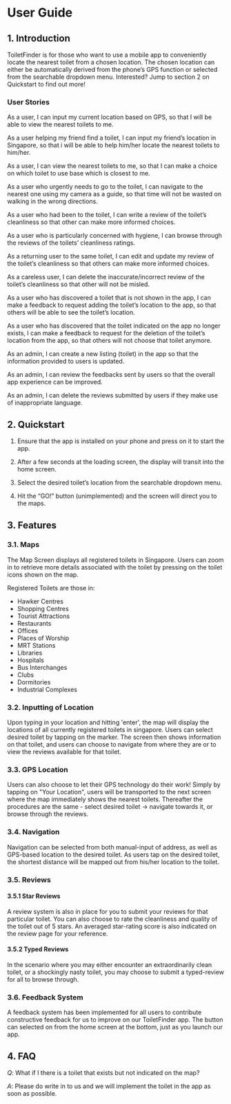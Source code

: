 # User Guide


## 1. Introduction
ToiletFinder is for those who want to use a mobile app to conveniently locate the nearest toilet from a chosen location. The chosen location can either be automatically derived from the phone’s GPS function or selected from the searchable dropdown menu. Interested? Jump to section 2 on Quickstart to find out more!

### User Stories

As a user, I can input my current location based on GPS, so that I will be able to view the nearest toilets to me.

As a user helping my friend find a toilet, I can input my friend’s location in Singapore, so that i will be able to help him/her locate the nearest toilets to him/her.

As a user, I can view the nearest toilets to me, so that I can make a choice on which toilet to use base which is closest to me.

As a user who urgently needs to go to the toilet, I can navigate to the nearest one using my camera as a guide, so that time will not be wasted on walking in the wrong directions.

As a user who had been to the toilet, I can write a review of the toilet’s cleanliness so that other can make more informed choices.

As a user who is particularly concerned with hygiene, I can browse through the reviews of the toilets’ cleanliness ratings.

As a returning user to the same toilet, I can edit and update my review of the toilet’s cleanliness so that others can make more informed choices.

As a careless user, I can delete the inaccurate/incorrect review of the toilet’s cleanliness so that other will not be misled.

As a user who has discovered a toilet that is not shown in the app, I can make a feedback to request adding the toilet’s location to the app, so that others will be able to see the toilet’s location.

As a user who has discovered that the toilet indicated on the app no longer exists, I can make a feedback to request for the deletion of the toilet’s location from the app, so that others will not choose that toilet anymore.

As an admin, I can create a new listing (toilet) in the app so that the information provided to users is updated.

As an admin, I can review the feedbacks sent by users so that the overall app experience can be improved.

As an admin, I can delete the reviews submitted by users if they make use of inappropriate language.


## 2. Quickstart
1. Ensure that the app is installed on your phone and press on it to start the app.

2. After a few seconds at the loading screen, the display will transit into the home screen.

			

3. Select the desired toilet’s location from the searchable dropdown menu.



4. Hit the “GO!” button (unimplemented) and the screen will direct you to the maps.

## 3. Features

### 3.1. Maps
The Map Screen displays all registered toilets in Singapore. Users can zoom in to retrieve more details associated with the toilet by pressing on the toilet icons shown on the map.

Registered Toilets are those in:
* Hawker Centres
* Shopping Centres
* Tourist Attractions
* Restaurants
* Offices
* Places of Worship
* MRT Stations
* Libraries
* Hospitals
* Bus Interchanges
* Clubs
* Dormitories
* Industrial Complexes

### 3.2. Inputting of Location
Upon typing in your location and hitting 'enter', the map will display the locations of all currently registered toilets in singapore. Users can select desired toilet by tapping on the marker. The screen then shows information on that toilet, and users can choose to navigate from where they are or to view the reviews available for that toilet.

### 3.3. GPS Location
Users can also choose to let their GPS technology do their work! Simply by tapping on "Your Location", users will be transported to the next screen where the map immediately shows the nearest toilets. Thereafter the procedures are the same - select desired toilet -> navigate towards it, or browse through the reviews.

### 3.4. Navigation
Navigation can be selected from both manual-input of address, as well as GPS-based location to the desired toilet. As users tap on the desired toilet, the shortest distance will be mapped out from his/her location to the toilet.

### 3.5. Reviews

#### 3.5.1 Star Reviews
A review system is also in place for you to submit your reviews for that particular toilet. You can also choose to rate the cleanliness and quality of the toilet out of 5 stars. An averaged star-rating score is also indicated on the review page for your reference.

#### 3.5.2 Typed Reviews
In the scenario where you may either encounter an extraordinarily clean toilet, or a shockingly nasty toilet, you may choose to submit a typed-review for all to browse through. 

###  3.6. Feedback System
A feedback system has been implemented for all users to contribute constructive feedback for us to improve on our ToiletFinder app. The button can selected on from the home screen at the bottom, just as you launch our app. 

## 4. FAQ
*Q*: What if I there is a toilet that exists but not indicated on the map?

*A*: Please do write in to us and we will implement the toilet in the app as soon as possible.
